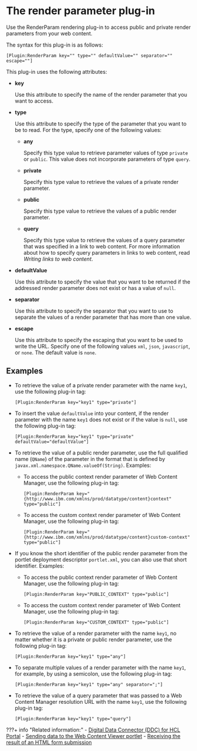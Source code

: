 # The render parameter plug-in

Use the RenderParam rendering plug-in to access public and private render parameters from your web content.

The syntax for this plug-in is as follows:

```
[Plugin:RenderParam key="" type="" defaultValue="" separator="" escape=""]
```

This plug-in uses the following attributes:

-   **key**

    Use this attribute to specify the name of the render parameter that you want to access.

-   **type**

    Use this attribute to specify the type of the parameter that you want to be to read. For the type, specify one of the following values:

    -   **any**

        Specify this type value to retrieve parameter values of type `private` or `public`. This value does not incorporate parameters of type `query`.

    -   **private**

        Specify this type value to retrieve the values of a private render parameter.

    -   **public**

        Specify this type value to retrieve the values of a public render parameter.

    -   **query**

        Specify this type value to retrieve the values of a query parameter that was specified in a link to web content. For more information about how to specify query parameters in links to web content, read *Writing links to web content*.

-   **defaultValue**

    Use this attribute to specify the value that you want to be returned if the addressed render parameter does not exist or has a value of `null`.

-   **separator**

    Use this attribute to specify the separator that you want to use to separate the values of a render parameter that has more than one value.

-   **escape**

    Use this attribute to specify the escaping that you want to be used to write the URL. Specify one of the following values `xml`, `json`, `javascript`, or `none`. The default value is `none`.


## Examples

-   To retrieve the value of a private render parameter with the name `key1`, use the following plug-in tag:

    ```
    [Plugin:RenderParam key="key1" type="private"]
    ```

-   To insert the value `defaultValue` into your content, if the render parameter with the name `key1` does not exist or if the value is `null`, use the following plug-in tag:

    ```
    [Plugin:RenderParam key="key1" type="private" defaultValue="defaultValue"]
    
    ```

-   To retrieve the value of a public render parameter, use the full qualified name \(`QName`\) of the parameter in the format that is defined by `javax.xml.namespace.QName.valueOf(String)`. Examples:
    -   To access the public context render parameter of Web Content Manager, use the following plug-in tag:

        ```
        [Plugin:RenderParam key="{http://www.ibm.com/xmlns/prod/datatype/content}context" type="public"]
        ```

    -   To access the custom context render parameter of Web Content Manager, use the following plug-in tag:

        ```
        [Plugin:RenderParam key="{http://www.ibm.com/xmlns/prod/datatype/content}custom-context" type="public"] 
        ```

-   If you know the short identifier of the public render parameter from the portlet deployment descriptor `portlet.xml`, you can also use that short identifier. Examples:
    -   To access the public context render parameter of Web Content Manager, use the following plug-in tag:

        ```
        [Plugin:RenderParam key="PUBLIC_CONTEXT" type="public"]
        ```

    -   To access the custom context render parameter of Web Content Manager, use the following plug-in tag:

        ```
        [Plugin:RenderParam key="CUSTOM_CONTEXT" type="public"]
        ```

-   To retrieve the value of a render parameter with the name `key1`, no matter whether it is a private or public render parameter, use the following plug-in tag:

    ```
    [Plugin:RenderParam key="key1" type="any"] 
    ```

-   To separate multiple values of a render parameter with the name `key1`, for example, by using a semicolon, use the following plug-in tag:

    ```
    [Plugin:RenderParam key="key1" type="any" separator=";"]
    ```

-   To retrieve the value of a query parameter that was passed to a Web Content Manager resolution URL with the name `key1`, use the following plug-in tag:

    ```
    [Plugin:RenderParam key="key1" type="query"]
    ```


???+ info "Related information:"
    - [Digital Data Connector \(DDC\) for HCL Portal](../../../../../../../extend_dx/ddc/index.md)
    - [Sending data to the Web Content Viewer portlet](../../../../../../../extend_dx/ddc/implementing_user_interactions/sending_data_to_webcontentviewer_portlet/index.md)
    - [Receiving the result of an HTML form submission](../../../../../../../extend_dx/ddc/implementing_user_interactions/sending_data_to_webcontentviewer_portlet/plrf_sendata2wcv_receivhtmlform.md)
